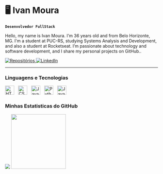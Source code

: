 # 🖥️ Ivan Moura

**`Desenvolvedor FullStack`**

Hello, my name is Ivan Moura. I'm 36 years old and from Belo Horizonte, MG. I'm a student at PUC-RS, studying Systems Analysis and Development, and also a student at Rocketseat. I’m passionate about technology and software development, and I share my personal projects on GitHub..

<!-- Social badges section -->

<p align="left">
  <a href="https://github.com/IvanLCaladoMoura?tab=repositories" target="_blank">
    <img 
      src="https://img.shields.io/badge/Repositories-black?style=for-the-badge" 
      alt="Repositórios" 
      title="Meus Repositórios"
    />
  </a>
  <a href="https://www.linkedin.com/in/ivan-calado-moura-0285699b/" target="_blank">
    <img 
      src="https://img.shields.io/badge/LinkedIn-4682B4?style=for-the-badge&logo=linkedin&logoColor=white" 
      alt="LinkedIn" 
      title="Meu LinkedIn"
    />
  </a>
</p>


---
### Linguagens e Tecnologias

<img 
    align="left" 
    alt="HTML"
    title="HTML" 
    width="30px" 
    style="padding-right: 10px;" 
    src="https://cdn.jsdelivr.net/gh/devicons/devicon@latest/icons/html5/html5-original.svg" 
/>
<img 
    align="left" 
    alt="CSS" 
    title="CSS"
    width="30px" 
    style="padding-right: 10px;" 
    src="https://cdn.jsdelivr.net/gh/devicons/devicon@latest/icons/css3/css3-original.svg" 
/>
<img 
    align="left" 
    alt="JavaScript" 
    title="JavaScript"
    width="30px" 
    style="padding-right: 10px;" 
    src="https://cdn.jsdelivr.net/gh/devicons/devicon@latest/icons/javascript/javascript-original.svg" 
/>

<img 
    align="left" 
    alt="Python" 
    title="Python"
    width="30px" 
    style="padding-right: 10px;" 
    src="https://cdn.jsdelivr.net/gh/devicons/devicon@latest/icons/python/python-original.svg"
/>

<img 
   align="left"
   alt="Java"
   title="Java"
   width="30px"
   style="padding-right: 10px;"
   src="https://cdn.jsdelivr.net/gh/devicons/devicon@latest/icons/java/java-original.svg" 
/>

<br/>
<br/>

### Minhas Estatisticas do GitHub
<p> 
<img h
eight="180em" 
src="https://github-readme-stats.vercel.app/api?username=IvanLCaladoMoura&show_icons=true&theme=dark&locale=pt-br"/> 
<img 
height="180em" 
src="https://github-readme-stats.vercel.app/api/top-langs/?username=IvanLCaladoMoura&theme=dark&layout=compact&langs_count=5&custom_title=Tecnologias"/> </p>
